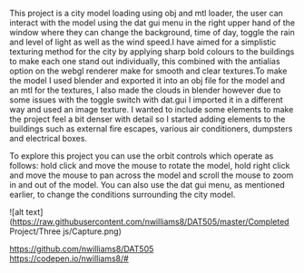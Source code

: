 This project is a city model loading using obj and mtl loader, the user can interact with the model using the dat gui menu in the right upper hand of the window where they can change the background, time of day, toggle the rain and level of light as well as the wind speed.I have aimed for a simplistic texturing method for the city by applying sharp bold colours to the buildings to make each one stand out individually, this combined with the antialias option on the webgl renderer make for smooth and clear textures.To make the model I used blender and exported it into an obj file for the model and an mtl for the textures, I also made the clouds in blender however due to some issues with the toggle switch with dat.gui I imported it in a different way and used an image texture. I wanted to include some elements to make the project feel a bit denser with detail so I started adding elements to the buildings such as external fire escapes, various air conditioners, dumpsters and electrical boxes. 

To explore this project you can use the orbit controls which operate as follows: hold click and move the mouse to rotate the model, hold right click and move the mouse to pan across the model and scroll the mouse to zoom in and out of the model. You can also use the dat gui menu, as mentioned earlier, to change the conditions surrounding the city model.

![alt text](https://raw.githubusercontent.com/nwilliams8/DAT505/master/Completed Project/Three js/Capture.png)

https://github.com/nwilliams8/DAT505  
https://codepen.io/nwilliams8/#
